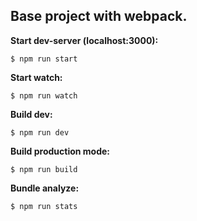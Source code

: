 ## Base project with webpack.

**Start dev-server (localhost:3000):**
```
$ npm run start
```

**Start watch:**
```
$ npm run watch
```

**Build dev:**
```
$ npm run dev
```

**Build production mode:**
```
$ npm run build
```

**Bundle analyze:**
```
$ npm run stats
```
